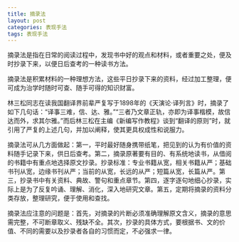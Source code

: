 ```yaml
---
title: 摘录法
layout: post
categories: 表现手法
tags: 表现手法
---
```


摘录法是指在日常的阅读过程中，发现书中好的观点和材料，或者重要之处，便及时抄录下来，以便日后查考的一种读书方法。

摘录法是积累材料的一种理想方法，这些平日抄录下来的资料，经过加工整理，便可成为治学时随时可查、随手可得的知识财富。

林三松同志在读我国翻译界前辈严复写于1898年的《天演论·译列言》时，摘录了如下几句话：“译事三难，信、达、雅。”“三者乃文章正轨，亦即为译事楷模，故信达而外，求其尔雅。”而后林三松在主编《新编写作教程》谈到“翻译的原则”时，就引用了严复的上述几句，并加以阐释，使其更具权成性和说服力。

摘录法可从几方面做起：第一，平时最好随身携带纸笔，把见到的认为有价值的资料随手记录下来，供日后查考。第二，摘录原著要有目的、有系统地读书，从借阅的书籍中有重点地选择原文抄录。抄录标准：专业书籍从宽，相关书籍从严；基础书刊从宽，边缘书刊从严；当前的从宽，长远的从严；短篇从宽，长篇从严。第三，抄录书中有关资料、典故、警句和重点章节。第四，逐字逐句地细心抄录，实际上是为了反复吟诵、理解、消化，深入地研究文章。第五，定期将摘录的资料分类存放，整理研究，便于使用和查找。

摘录法应注意的问题是：首先，对摘录的片断必须准确理解原文含义，摘录的意思需完整，不可断章取义、残缺不全。其次，抄录的具体方式，要根据书、文的价值、不同的需要以及抄录者各自的习惯而定，不必强求一律。 